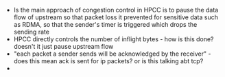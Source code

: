 - Is the main approach of congestion control in HPCC is to pause the data flow of upstream so that packet loss it prevented for sensitive data such as RDMA, so that the sender's timer is triggered which drops the sending rate
- HPCC directly controls the number of inflight bytes - how is this done? doesn't it just pause upstream flow
- "each packet a sender sends will be acknowledged by the receiver" - does this mean ack is sent for ip packets? or is this talking abt tcp?
- 



